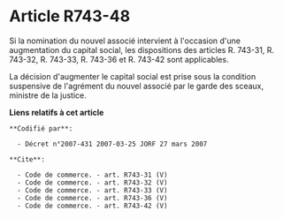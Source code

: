 # Article R743-48

Si la nomination du nouvel associé intervient à l'occasion d'une augmentation du capital social, les dispositions des
articles R. 743-31, R. 743-32, R. 743-33, R. 743-36 et R. 743-42 sont applicables.

La décision d'augmenter le capital social est prise sous la condition suspensive de l'agrément du nouvel associé par le garde
des sceaux, ministre de la justice.

**Liens relatifs à cet article**

	**Codifié par**:

	  - Décret n°2007-431 2007-03-25 JORF 27 mars 2007

	**Cite**:

	  - Code de commerce. - art. R743-31 (V)
	  - Code de commerce. - art. R743-32 (V)
	  - Code de commerce. - art. R743-33 (V)
	  - Code de commerce. - art. R743-36 (V)
	  - Code de commerce. - art. R743-42 (V)
